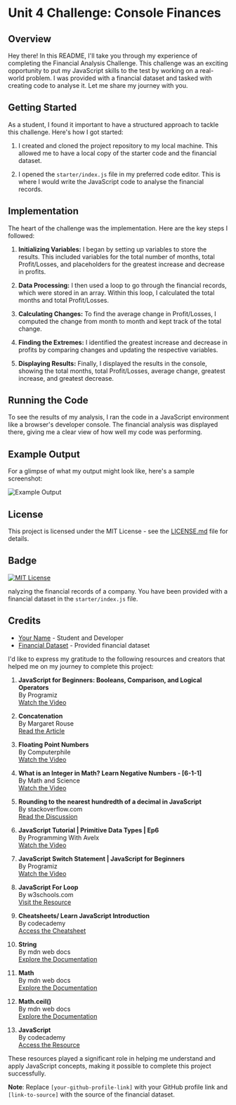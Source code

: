 # Unit 4 Challenge: Console Finances

## Overview

Hey there! In this README, I'll take you through my experience of completing the Financial Analysis Challenge. This challenge was an exciting opportunity to put my JavaScript skills to the test by working on a real-world problem. I was provided with a financial dataset and tasked with creating code to analyse it. Let me share my journey with you.

## Getting Started

As a student, I found it important to have a structured approach to tackle this challenge. Here's how I got started:

1. I created and cloned the project repository to my local machine. This allowed me to have a local copy of the starter code and the financial dataset.

2. I opened the `starter/index.js` file in my preferred code editor. This is where I would write the JavaScript code to analyse the financial records.

## Implementation

The heart of the challenge was the implementation. Here are the key steps I followed:

1. **Initializing Variables:** I began by setting up variables to store the results. This included variables for the total number of months, total Profit/Losses, and placeholders for the greatest increase and decrease in profits.

2. **Data Processing:** I then used a loop to go through the financial records, which were stored in an array. Within this loop, I calculated the total months and total Profit/Losses.

3. **Calculating Changes:** To find the average change in Profit/Losses, I computed the change from month to month and kept track of the total change.

4. **Finding the Extremes:** I identified the greatest increase and decrease in profits by comparing changes and updating the respective variables.

5. **Displaying Results:** Finally, I displayed the results in the console, showing the total months, total Profit/Losses, average change, greatest increase, and greatest decrease.

## Running the Code

To see the results of my analysis, I ran the code in a JavaScript environment like a browser's developer console. The financial analysis was displayed there, giving me a clear view of how well my code was performing.

## Example Output

For a glimpse of what my output might look like, here's a sample screenshot:

![Example Output](/path/to/screenshot.png)

## License

This project is licensed under the MIT License - see the [LICENSE.md](LICENSE.md) file for details.

## Badge

[![MIT License](https://img.shields.io/badge/License-MIT-blue.svg)](https://opensource.org/licenses/MIT)

nalyzing the financial records of a company. You have been provided with a financial dataset in the `starter/index.js` file.

## Credits

- [Your Name](your-github-profile-link) - Student and Developer
- [Financial Dataset](link-to-source) - Provided financial dataset

I'd like to express my gratitude to the following resources and creators that helped me on my journey to complete this project:

1. **JavaScript for Beginners: Booleans, Comparison, and Logical Operators**  
   By Programiz  
   [Watch the Video](https://www.youtube.com/watch?v=R8jAVrhzpl0)

2. **Concatenation**  
   By Margaret Rouse  
   [Read the Article](https://www.techopedia.com/definition/3470/concatenation-programming)

3. **Floating Point Numbers**  
   By Computerphile  
   [Watch the Video](https://www.youtube.com/watch?v=PZRI1IfStY0)

4. **What is an Integer in Math? Learn Negative Numbers - [6-1-1]**  
   By Math and Science  
   [Watch the Video](https://www.youtube.com/watch?v=ibKriK06WAs)

5. **Rounding to the nearest hundredth of a decimal in JavaScript**  
   By stackoverflow.com  
   [Read the Discussion](https://stackoverflow.com/questions/14968615/rounding-to-the-nearest-hundredth-of-a-decimal-in-javascript)

6. **JavaScript Tutorial | Primitive Data Types | Ep6**  
   By Programming With Avelx  
   [Watch the Video](https://www.youtube.com/watch?v=qw3j0A3DIzQ)

7. **JavaScript Switch Statement | JavaScript for Beginners**  
   By Programiz  
   [Watch the Video](https://www.youtube.com/watch?v=khPXFqOrlqM)

8. **JavaScript For Loop**  
   By w3schools.com  
   [Visit the Resource](https://www.w3schools.com/js/js_loop_for.asp)

9. **Cheatsheets/ Learn JavaScript Introduction**  
   By codecademy  
   [Access the Cheatsheet](https://www.codecademy.com/learn/introduction-to-javascript/modules/learn-javascript-introduction/cheatsheet)

10. **String**  
    By mdn web docs  
    [Explore the Documentation](https://developer.mozilla.org/en-US/docs/Web/JavaScript/Reference/Global_Objects/String)

11. **Math**  
    By mdn web docs  
    [Explore the Documentation](https://developer.mozilla.org/en-US/docs/Web/JavaScript/Reference/Global_Objects/Math)

12. **Math.ceil()**  
    By mdn web docs  
    [Explore the Documentation](https://developer.mozilla.org/en-US/docs/Web/JavaScript/Reference/Global_Objects/Math/ceil)

13. **JavaScript**  
    By codecademy  
    [Access the Resource](https://www.codecademy.com/resources/docs/javascript)

These resources played a significant role in helping me understand and apply JavaScript concepts, making it possible to complete this project successfully.

**Note**: Replace `[your-github-profile-link]` with your GitHub profile link and `[link-to-source]` with the source of the financial dataset.
